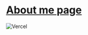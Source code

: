 # [About me page](https://about-gettuh.vercel.app/)
![Vercel](https://therealsujitk-vercel-badge.vercel.app/?app=about-gettuh)
